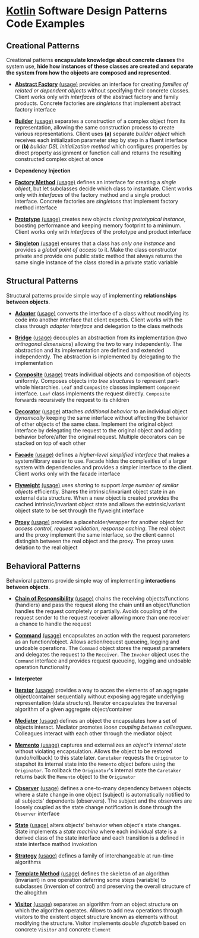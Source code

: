 # [Kotlin](https://kotlinlang.org/) Software Design Patterns Code Examples

## Creational Patterns

Creational patterns **encapsulate knowledge about concrete classes** the system use, **hide how instances of these
classes are created** and **separate the system from how the objects are composed and represented**.

- [**Abstract Factory**](src/main/kotlin/org/vld/sdp/creational/AbstractFactory.kt)
[(usage)](src/test/kotlin/org/vld/sdp/creational/AbstractFactoryTest.kt) provides an interface for creating *families of
related or dependent objects* without specifying their concrete classes. Client works only with *interfaces* of the
abstract factory and family products. Concrete factories are *singletons* that implement abstract factory interface

- [**Builder**](src/main/kotlin/org/vld/sdp/creational/Builder.kt)
[(usage)](src/test/kotlin/org/vld/sdp/creational/BuilderTest.kt) separates a construction of a complex object from its
representation, allowing the same construction process to create various representations. Client uses **(a)** separate
*builder object* which receives each initialization parameter step by step in a fluent interface or **(b)** *builder DSL
initialization method* which configures properties by direct property assignment or function call and returns the
resulting constructed complex object at once

- **Dependency Injection**

- [**Factory Method**](src/main/kotlin/org/vld/sdp/creational/FactoryMethod.kt)
[(usage)](src/test/kotlin/org/vld/sdp/creational/FactoryMethodTest.kt) defines an interface for creating a *single
object*, but let subclasses decide which class to instantiate. Client works only with *interfaces* of the factory method
and a single product interface. Concrete factories are *singletons* that implement factory method interface

- [**Prototype**](src/main/kotlin/org/vld/sdp/creational/Prototype.kt)
[(usage)](src/test/kotlin/org/vld/sdp/creational/PrototypeTest.kt) creates new objects *cloning prototypical instance*,
boosting performance and keeping memory footprint to a minimum. Client works only with *interfaces* of the prototype and
product interface

- [**Singleton**](src/main/kotlin/org/vld/sdp/creational/Singleton.kt)
[(usage)](src/test/kotlin/org/vld/sdp/creational/SingletonTest.kt) ensures that a class has *only one instance* and
provides a *global point of access* to it. Make the class constructor private and provide one public static method that
always returns the same single instance of the class stored in a private static variable

## Structural Patterns

Structural patterns provide simple way of implementing **relationships between objects**.

- [**Adapter**](src/main/kotlin/org/vld/sdp/structural/Adapter.kt)
[(usage)](src/test/kotlin/org/vld/sdp/structural/AdapterTest.kt) converts the interface of a class without modifying its
code into another interface that client expects. Client works with the class through *adapter interface* and delegation
to the class methods

- [**Bridge**](src/main/kotlin/org/vld/sdp/structural/Bridge.kt)
[(usage)](src/test/kotlin/org/vld/sdp/structural/BridgeTest.kt) decouples an abstraction from its implementation (*two
orthogonal dimensions*) allowing the two to vary independently. The abstraction and its implementation are defined and
extended independently. The abstraction is implemented by delegating to the implementation

- [**Composite**](src/main/kotlin/org/vld/sdp/structural/Composite.kt)
[(usage)](src/test/kotlin/org/vld/sdp/structural/CompositeTest.kt) treats individual objects and composition of objects
uniformly. Composes objects into *tree structures* to represent part-whole hierarchies. `Leaf` and `Composite` classes
implement `Component` interface. `Leaf` class implements the request directly. `Composite` forwards recursively the
request to its children

- [**Decorator**](src/main/kotlin/org/vld/sdp/structural/Decorator.kt)
[(usage)](src/test/kotlin/org/vld/sdp/structural/DecoratorTest.kt) attaches *additional behavior* to an individual
object *dynamically* keeping the same interface without affecting the behavior of other objects of the same
class. Implement the original object interface by delegating the request to the original object and adding behavior
before/after the original request. Multiple decorators can be stacked on top of each other

- [**Facade**](src/main/kotlin/org/vld/sdp/structural/Facade.kt)
[(usage)](src/test/kotlin/org/vld/sdp/structural/FacadeTest.kt) defines a *higher-level simplified interface* that makes
a system/library easier to use. Facade hides the complexities of a larger system with dependencies and provides a
simpler interface to the client. Client works only with the facade interface

- [**Flyweight**](src/main/kotlin/org/vld/sdp/structural/Flyweight.kt)
[(usage)](src/test/kotlin/org/vld/sdp/structural/FlyweightTest.kt) uses *sharing* to support *large number of similar
objects* efficiently. Shares the intrinsic/invariant object state in an external data structure. When a new object is
created provides the cached intrinsic/invariant object state and allows the extrinsic/variant object state to be set
through the flyweight interface

- [**Proxy**](src/main/kotlin/org/vld/sdp/structural/Proxy.kt)
[(usage)](src/test/kotlin/org/vld/sdp/structural/ProxyTest.kt) provides a placeholder/wrapper for another object for
*access control*, *request validation*, *response caching*. The real object and the proxy implement the same interface,
so the client cannot distingish between the real object and the proxy. The proxy uses delation to the real object

## Behavioral Patterns

Behavioral patterns provide simple way of implementing **interactions between objects**.

- [**Chain of Responsibility**](src/main/kotlin/org/vld/sdp/behavioral/ChainOfResponsibility.kt)
[(usage)](src/test/kotlin/org/vld/sdp/behavioral/ChainOfResponsibilityTest.kt) chains the receiving objects/functions
(handlers) and pass the request along the chain until an object/function handles the request completely or
partially. Avoids coupling of the request sender to the request receiver allowing more than one receiver a chance to
handle the request

- [**Command**](src/main/kotlin/org/vld/sdp/behavioral/Command.kt)
[(usage)](src/test/kotlin/org/vld/sdp/behavioral/CommandTest.kt) encapsulates an action with the request parameters as
an function/object. Allows action/request queueing, logging and undoable operations. The `Command` object stores the
request parameters and delegates the request to the `Receiver`. The `Invoker` object uses the `Command` interface and
provides request queueing, logging and undoable operation functionality

- **Interpreter**

- [**Iterator**](src/main/kotlin/org/vld/sdp/behavioral/Iterator.kt)
[(usage)](src/test/kotlin/org/vld/sdp/behavioral/IteratorTest.kt) provides a way to acces the elements of an aggregate
object/container sequentially without exposing aggregate underlying representation (data structure). Iterator
encapsulates the traversal algorithm of a given aggregate object/container

- [**Mediator**](src/main/kotlin/org/vld/sdp/behavioral/Mediator.kt)
[(usage)](src/test/kotlin/org/vld/sdp/behavioral/MediatorTest.kt) defines an object the encapsulates how a set of
objects interact. Mediator promotes *loose coupling between colleagues*. Colleagues interact with each other through
the mediator object

- [**Memento**](src/main/kotlin/org/vld/sdp/behavioral/Memento.kt)
[(usage)](src/test/kotlin/org/vld/sdp/behavioral/MementoTest.kt) captures and externalizes an *object's internal state*
without violating encapsulation. Allows the object to be restored (undo/rollback) to this state later. `Caretaker`
requests the `Originator` to stapshot its internal state into the `Memento` object before using the `Originator`. To
rollback the `Originator`'s internal state the `Caretaker` returns back the `Memento` object to the `Originator`

- [**Observer**](src/main/kotlin/org/vld/sdp/behavioral/Observer.kt)
[(usage)](src/test/kotlin/org/vld/sdp/behavioral/ObserverTest.kt) defines a one-to-many dependency between objects where
a state change in one object (subject) is automatically notified to all subjects' dependents (observers). The subject
and the observers are loosely coupled as the state change notification is done through the `Observer` interface

- [**State**](src/main/kotlin/org/vld/sdp/behavioral/State.kt)
[(usage)](src/test/kotlin/org/vld/sdp/behavioral/StateTest.kt) alters objects' behavior when object's state
changes. State implements a *state machine* where each individual state is a derived class of the state interface and
each transition is a defined in state interface mathod invokation

- [**Strategy**](src/main/kotlin/org/vld/sdp/behavioral/Stragegy.kt)
[(usage)](src/test/kotlin/org/vld/sdp/behavioral/StragegyTest.kt) defines a family of interchangeable at run-time
algorithms

- [**Template Method**](src/main/kotlin/org/vld/sdp/behavioral/TemplateMethod.kt)
[(usage)](src/test/kotlin/org/vld/sdp/behavioral/TemplateMethodTest.kt) defines the skeleton of an algorithm (invariant)
in one operation deferring some steps (variable) to subclasses (inversion of control) and preserving the overall
structure of the alrogithm

- [**Visitor**](src/main/kotlin/org/vld/sdp/behavioral/Visitor.kt)
[(usage)](src/test/kotlin/org/vld/sdp/behavioral/VisitorTest.kt) separates an algorithm from an object structure on
which the algorithm operates. Allows to add new operations through visitors to the existent object structure known as
elements without modifying the structure. Visitor implements *double dispatch* based on concrete `Visitor` and concrete
`Element`
